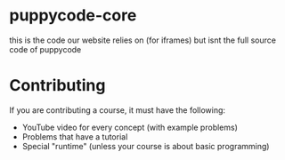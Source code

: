 # puppycode-core
this is the code our website relies on (for iframes) but isnt the full source code of puppycode
# Contributing
If you are contributing a course, it must have the following:
* YouTube video for every concept (with example problems)
* Problems that have a tutorial
* Special "runtime" (unless your course is about basic programming)
